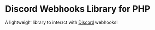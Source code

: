 # Discord Webhooks Library for PHP

A lightweight library to interact with [Discord](https://discordapp.com) webhooks!

